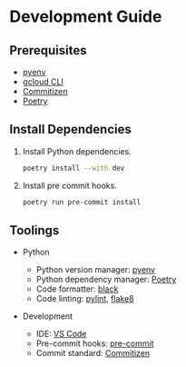 # Development Guide

## Prerequisites

- [pyenv](https://github.com/pyenv/pyenv#installation)
- [gcloud CLI](https://cloud.google.com/sdk/docs/install)
- [Commitizen](https://commitizen-tools.github.io/commitizen/#installation)
- [Poetry](https://python-poetry.org/docs/#installation)

## Install Dependencies

1. Install Python dependencies.

    ```bash
    poetry install --with dev
    ```

1. Install pre commit hooks.

    ```bash
    poetry run pre-commit install
    ```

## Toolings

- Python
  - Python version manager: [pyenv](https://github.com/pyenv/pyenv#installation)
  - Python dependency manager: [Poetry](https://python-poetry.org/docs/#installation)
  - Code formatter: [black](https://github.com/psf/black)
  - Code linting: [pylint](https://github.com/PyCQA/pylint), [flake8](https://github.com/PyCQA/flake8)

- Development
  - IDE: [VS Code](https://code.visualstudio.com/)
  - Pre-commit hooks: [pre-commit](https://pre-commit.com/)
  - Commit standard: [Commitizen](https://commitizen-tools.github.io/commitizen/#installation)

